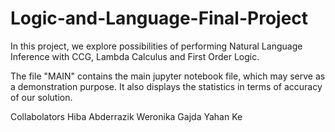# Logic-and-Language-Final-Project
In this project, we explore possibilities of performing Natural Language Inference with CCG, Lambda Calculus and First Order Logic.

The file "MAIN" contains the main jupyter notebook file, which may serve as a demonstration purpose. It also displays the statistics in terms of accuracy of our solution.

Collabolators
Hiba Abderrazik
Weronika Gajda
Yahan Ke
